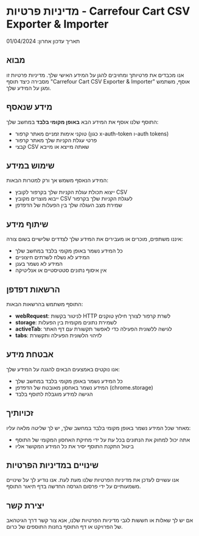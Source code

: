 # מדיניות פרטיות - Carrefour Cart CSV Exporter & Importer

תאריך עדכון אחרון: 01/04/2024

## מבוא

אנו מכבדים את פרטיותך ומחויבים להגן על המידע האישי שלך. מדיניות פרטיות זו מסבירה כיצד תוסף "Carrefour Cart CSV Exporter & Importer" אוסף, משתמש ומגן על המידע שלך.

## מידע שנאסף

התוסף שלנו אוסף את המידע הבא **באופן מקומי בלבד** במחשב שלך:
- טוקני אימות זמניים מאתר קרפור (כגון x-auth-token ו-auth tokens)
- פרטי עגלת הקניות שלך מאתר קרפור
- קבצי CSV שאתה מייצא או מייבא

## שימוש במידע

המידע הנאסף משמש אך ורק למטרות הבאות:
- ייצוא תכולת עגלת הקניות שלך בקרפור לקובץ CSV
- ייבוא מוצרים מקובץ CSV לעגלת הקניות שלך בקרפור
- שמירת מצב העגלה שלך בין הפעלות של הדפדפן

## שיתוף מידע

איננו משתפים, מוכרים או מעבירים את המידע שלך לצדדים שלישיים בשום צורה:
- כל המידע נשמר באופן מקומי בלבד במחשב שלך
- המידע לא נשלח לשרתים חיצוניים
- המידע לא נשמר בענן
- אין איסוף נתונים סטטיסטיים או אנליטיקה

## הרשאות דפדפן

התוסף משתמש בהרשאות הבאות:
- **webRequest**: לניטור בקשות HTTP לשרת קרפור לצורך חילוץ טוקנים
- **storage**: לשמירת נתונים מקומית בין הפעלות
- **activeTab**: לגישה ללשונית הפעילה כדי לאפשר תקשורת עם דף האתר
- **tabs**: לזיהוי הלשונית הפעילה ותקשורת

## אבטחת מידע

אנו נוקטים באמצעים הבאים להגנה על המידע שלך:
- כל המידע נשמר באופן מקומי בלבד במחשב שלך
- המידע נשמר באחסון מאובטח של הדפדפן (chrome.storage)
- הגישה למידע מוגבלת לתוסף בלבד

## זכויותיך

מאחר שכל המידע נשמר באופן מקומי בלבד במחשב שלך, יש לך שליטה מלאה עליו:
- אתה יכול למחוק את הנתונים בכל עת על ידי מחיקת האחסון המקומי של התוסף
- ביטול התקנת התוסף יסיר את כל המידע המקושר אליו

## שינויים במדיניות הפרטיות

אנו עשויים לעדכן את מדיניות הפרטיות שלנו מעת לעת. אנו נודיע לך על שינויים משמעותיים על ידי פרסום הגרסה החדשה בדף תיאור התוסף.

## יצירת קשר

אם יש לך שאלות או חששות לגבי מדיניות הפרטיות שלנו, אנא צור קשר דרך הגיטהאב של הפרויקט או דף התוסף בחנות התוספים של כרום. 